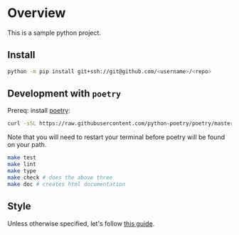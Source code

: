 # Overview
This is a sample python project.

## Install
```bash
python -m pip install git+ssh://git@github.com/<username>/<repo>
```

## Development with `poetry`
Prereq: install [poetry](https://python-poetry.org/docs/#installation):
```bash
curl -sSL https://raw.githubusercontent.com/python-poetry/poetry/master/get-poetry.py | python -
```

Note that you will need to restart your terminal before poetry will be found on your path.

```bash
make test
make lint
make type
make check # does the above three
make doc # creates html documentation
```

## Style
Unless otherwise specified, let's follow [this guide](https://luminousmen.com/post/the-ultimate-python-style-guidelines).

